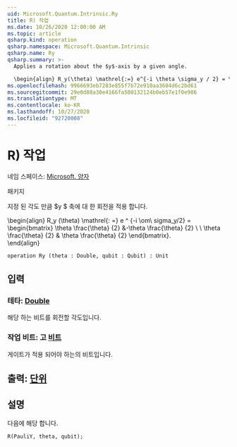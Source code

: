 ```yaml
---
uid: Microsoft.Quantum.Intrinsic.Ry
title: R) 작업
ms.date: 10/26/2020 12:00:00 AM
ms.topic: article
qsharp.kind: operation
qsharp.namespace: Microsoft.Quantum.Intrinsic
qsharp.name: Ry
qsharp.summary: >-
  Applies a rotation about the $y$-axis by a given angle.

  \begin{align} R_y(\theta) \mathrel{:=} e^{-i \theta \sigma_y / 2} = \begin{bmatrix} \cos \frac{\theta}{2} & -\sin \frac{\theta}{2}  \\\\ \sin \frac{\theta}{2} & \cos \frac{\theta}{2} \end{bmatrix}. \end{align}
ms.openlocfilehash: 9966693eb7283e855f7b72e910aa3604d6c2bd61
ms.sourcegitcommit: 29e0d88a30e4166fa580132124b0eb57e1f0e986
ms.translationtype: MT
ms.contentlocale: ko-KR
ms.lasthandoff: 10/27/2020
ms.locfileid: "92720008"
---
```

# <a name="ry-operation"></a>R) 작업

네임 스페이스: [Microsoft. 양자](xref:Microsoft.Quantum.Intrinsic)

패키지 [](https://nuget.org/packages/)


지정 된 각도 만큼 $y $ 축에 대 한 회전을 적용 합니다.

\begin{align} R_y (\theta) \mathrel{: =} e ^ {-i \om\ sigma_y/2} = \begin{bmatrix} \theta \frac{\theta} {2} &-\theta \frac{\theta} {2} \\ \\ \theta \frac{\theta} {2} & \theta \frac{\theta} {2} \end{bmatrix}.  
\end{align}

```qsharp
operation Ry (theta : Double, qubit : Qubit) : Unit
```


## <a name="input"></a>입력

### <a name="theta--double"></a>테타: [Double](xref:microsoft.quantum.lang-ref.double)

해당 하는 비트를 회전할 각도입니다.


### <a name="qubit--qubit"></a>작업 비트: 고 [비트](xref:microsoft.quantum.lang-ref.qubit)

게이트가 적용 되어야 하는의 비트입니다.



## <a name="output--unit"></a>출력: [단위](xref:microsoft.quantum.lang-ref.unit)



## <a name="remarks"></a>설명

다음에 해당 합니다.

```qsharp
R(PauliY, theta, qubit);
```